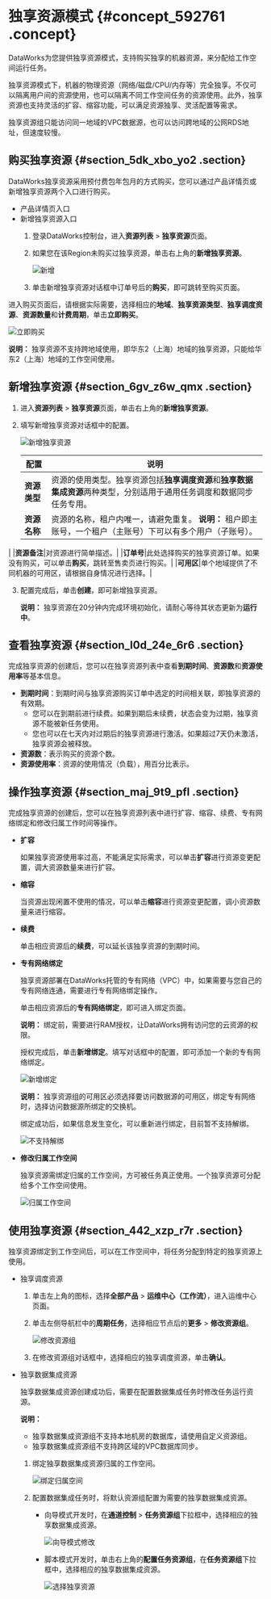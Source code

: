 # 独享资源模式 {#concept_592761 .concept}

DataWorks为您提供独享资源模式，支持购买独享的机器资源，来分配给工作空间运行任务。

独享资源模式下，机器的物理资源（网络/磁盘/CPU/内存等）完全独享。不仅可以隔离用户间的资源使用，也可以隔离不同工作空间任务的资源使用。此外，独享资源也支持灵活的扩容、缩容功能，可以满足资源独享、灵活配置等需求。

独享资源组只能访问同一地域的VPC数据源，也可以访问跨地域的公网RDS地址，但速度较慢。

## 购买独享资源 {#section_5dk_xbo_yo2 .section}

DataWorks独享资源采用预付费包年包月的方式购买，您可以通过产品详情页或新增独享资源两个入口进行购买。

-   产品详情页入口
-   新增独享资源入口
    1.  登录DataWorks控制台，进入**资源列表** \> **独享资源**页面。
    2.  如果您在该Region未购买过独享资源，单击右上角的**新增独享资源**。

        ![新增](http://static-aliyun-doc.oss-cn-hangzhou.aliyuncs.com/assets/img/474487/156345078648915_zh-CN.png)

    3.  单击新增独享资源对话框中订单号后的**购买**，即可跳转至购买页面。

进入购买页面后，请根据实际需要，选择相应的**地域**、**独享资源类型**、**独享调度资源**、**资源数量**和**计费周期**，单击**立即购买**。

![立即购买](http://static-aliyun-doc.oss-cn-hangzhou.aliyuncs.com/assets/img/474487/156345078648916_zh-CN.png)

**说明：** 独享资源不支持跨地域使用，即华东2（上海）地域的独享资源，只能给华东2（上海）地域的工作空间使用。

## 新增独享资源 {#section_6gv_z6w_qmx .section}

1.  进入**资源列表** \> **独享资源**页面，单击右上角的**新增独享资源**。
2.  填写新增独享资源对话框中的配置。

    ![新增独享资源](http://static-aliyun-doc.oss-cn-hangzhou.aliyuncs.com/assets/img/474487/156345078648927_zh-CN.png)

    |配置|说明|
    |--|--|
    |**资源类型**|资源的使用类型。独享资源包括**独享调度资源**和**独享数据集成资源**两种类型，分别适用于通用任务调度和数据同步任务专用。|
    |**资源名称**|资源的名称，租户内唯一，请避免重复。 **说明：** 租户即主账号，一个租户（主账号）下可以有多个用户（子账号）。

 |
    |**资源备注**|对资源进行简单描述。|
    |**订单号**|此处选择购买的独享资源订单。如果没有购买，可以单击**购买**，跳转至售卖页进行购买。|
    |**可用区**|单个地域提供了不同机器的可用区，请根据自身情况进行选择。|

3.  配置完成后，单击**创建**，即可新增独享资源。

    **说明：** 独享资源在20分钟内完成环境初始化，请耐心等待其状态更新为**运行中**。


## 查看独享资源 {#section_l0d_24e_6r6 .section}

完成独享资源的创建后，您可以在独享资源列表中查看**到期时间**、**资源数**和**资源使用率**等基本信息。

-   **到期时间**：到期时间与独享资源购买订单中选定的时间相关联，即独享资源的有效期。
    -   您可以在到期前进行续费。如果到期后未续费，状态会变为过期，独享资源不能被新任务使用。
    -   您也可以在七天内对过期后的独享资源进行激活。如果超过7天仍未激活，独享资源会被释放。
-   **资源数**：表示购买的资源个数。
-   **资源使用率**：资源的使用情况（负载），用百分比表示。

## 操作独享资源 {#section_maj_9t9_pfl .section}

完成独享资源的创建后，您可以在独享资源列表中进行扩容、缩容、续费、专有网络绑定和修改归属工作时间等操作。

-   **扩容** 

    如果独享资源使用率过高，不能满足实际需求，可以单击**扩容**进行资源变更配置，调大资源数量来进行扩容。

-   **缩容** 

    当资源出现闲置不使用的情况，可以单击**缩容**进行资源变更配置，调小资源数量来进行缩容。

-   **续费** 

    单击相应资源后的**续费**，可以延长该独享资源的到期时间。

-   **专有网络绑定** 

    独享资源部署在DataWorks托管的专有网络（VPC）中，如果需要与您自己的专有网络连通，需要进行专有网络绑定操作。

    单击相应资源后的**专有网络绑定**，即可进入绑定页面。

    **说明：** 绑定前，需要进行RAM授权，让DataWorks拥有访问您的云资源的权限。

    授权完成后，单击**新增绑定**。填写对话框中的配置，即可添加一个新的专有网络绑定。

    ![新增绑定](http://static-aliyun-doc.oss-cn-hangzhou.aliyuncs.com/assets/img/474487/156345078648960_zh-CN.png)

    **说明：** 独享资源组的可用区必须选择要访问数据源的可用区，绑定专有网络时，选择访问数据源所绑定的交换机。

    绑定成功后，如果信息发生变化，可以重新进行绑定，目前暂不支持解绑。

    ![不支持解绑](http://static-aliyun-doc.oss-cn-hangzhou.aliyuncs.com/assets/img/474487/156345078748962_zh-CN.png)

-   **修改归属工作空间** 

    独享资源需绑定归属的工作空间，方可被任务真正使用。一个独享资源可分配给多个工作空间使用。

    ![归属工作空间](http://static-aliyun-doc.oss-cn-hangzhou.aliyuncs.com/assets/img/474487/156345078748964_zh-CN.png)


## 使用独享资源 {#section_442_xzp_r7r .section}

独享资源绑定到工作空间后，可以在工作空间中，将任务分配到特定的独享资源上使用。

-   独享调度资源
    1.  单击左上角的图标，选择**全部产品** \> **运维中心（工作流）**，进入运维中心页面。
    2.  单击左侧导航栏中的**周期任务**，选择相应节点后的**更多** \> **修改资源组**。

        ![修改资源组](http://static-aliyun-doc.oss-cn-hangzhou.aliyuncs.com/assets/img/474487/156345078748966_zh-CN.png)

    3.  在修改资源组对话框中，选择相应的独享调度资源，单击**确认**。
-   独享数据集成资源

    独享数据集成资源创建成功后，需要在配置数据集成任务时修改任务运行资源。

    **说明：** 

    -   独享数据集成资源组不支持本地机房的数据库，请使用自定义资源组。
    -   独享数据集成资源组不支持跨区域的VPC数据库同步。
    1.  绑定独享数据集成资源归属的工作空间。

        ![绑定归属空间](http://static-aliyun-doc.oss-cn-hangzhou.aliyuncs.com/assets/img/474487/156345078751816_zh-CN.png)

    2.  配置数据集成任务时，将默认资源组配置为需要的独享数据集成资源。
        -   向导模式开发时，在**通道控制** \> **任务资源组**下拉框中，选择相应的独享数据集成资源。

            ![向导模式修改](http://static-aliyun-doc.oss-cn-hangzhou.aliyuncs.com/assets/img/474487/156345078848969_zh-CN.png)

        -   脚本模式开发时，单击右上角的**配置任务资源组**，在**任务资源组**下拉框中，选择相应的独享数据集成资源。

            ![选择独享资源](http://static-aliyun-doc.oss-cn-hangzhou.aliyuncs.com/assets/img/474487/156345078848972_zh-CN.png)


